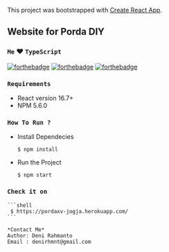 This project was bootstrapped with [Create React App](https://github.com/facebook/create-react-app).

## Website for Porda DIY

### `Me` :heart: `TypeScript`

[![forthebadge](https://forthebadge.com/images/badges/built-with-love.svg)](https://forthebadge.com) [![forthebadge](https://forthebadge.com/images/badges/for-you.svg)](https://forthebadge.com) [![forthebadge](https://forthebadge.com/images/badges/check-it-out.svg)](https://forthebadge.com)


### `Requirements`
   - React version 16.7+
   - NPM 5.6.0

### `How To Run ?`
   - Install Dependecies
     ```shell
     $ npm install
     ```
   - Run the Project
     ```shell
     $ npm start
     ```
### `Check it on`
    ```shell
     $ https://pordaxv-jogja.herokuapp.com/
    ```

```shell
*Contact Me*
Author: Deni Rahmanto
Email : denirhmnt@gmail.com
```
